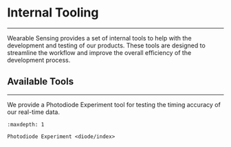 # Internal Tooling
--------------------------------------------------------------------------------------

Wearable Sensing provides a set of internal tools to help with the development and testing of our products. These tools are designed to streamline the workflow and improve the overall efficiency of the development process.

## Available Tools
--------------------------------------------------------------------------------------

We provide a Photodiode Experiment tool for testing the timing accuracy of our real-time data.

```{toctree}
:maxdepth: 1

Photodiode Experiment <diode/index>
```